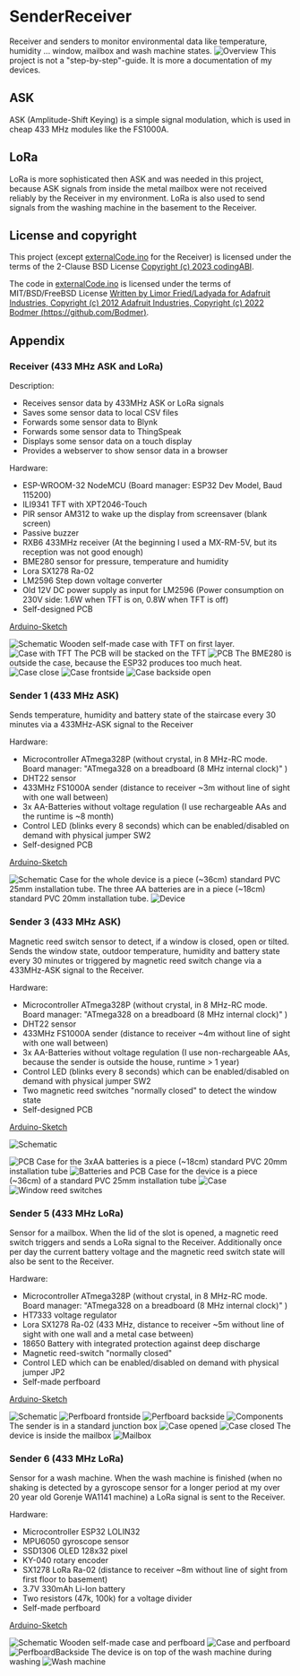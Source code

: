 # SenderReceiver
Receiver and senders to monitor environmental data like temperature, humidity ... window, mailbox and wash machine states.
![Overview](assets/images/Overview.png)
This project is not a "step-by-step"-guide. It is more a documentation of my devices. 
## ASK
ASK (Amplitude-Shift Keying) is a simple signal modulation, which is used in cheap 433 MHz modules like the FS1000A.
## LoRa
LoRa is more sophisticated then ASK and was needed in this project, because ASK signals from inside the metal mailbox were not received reliably by the Receiver in my environment. LoRa is also used to send signals from the washing machine in the basement to the Receiver. 

## License and copyright
This project (except [externalCode.ino](/Receiver/externalCode.ino) for the Receiver) is licensed under the terms of the 2-Clause BSD License [Copyright (c) 2023 codingABI](LICENSE). 

The code in [externalCode.ino](/Receiver/externalCode.ino) is licensed under the terms of MIT/BSD/FreeBSD License [Written by Limor Fried/Ladyada for Adafruit Industries, Copyright (c) 2012 Adafruit Industries, Copyright (c) 2022 Bodmer (https://github.com/Bodmer)](LICENSE.TFT-eSPI).

## Appendix
### Receiver (433 MHz ASK and LoRa)
Description:
* Receives sensor data by 433MHz ASK or LoRa signals
* Saves some sensor data to local CSV files 
* Forwards some sensor data to Blynk
* Forwards some sensor data to ThingSpeak
* Displays some sensor data on a touch display 
* Provides a webserver to show sensor data in a browser 

Hardware: 
* ESP-WROOM-32 NodeMCU (Board manager: ESP32 Dev Model, Baud 115200)
* ILI9341 TFT with XPT2046-Touch
* PIR sensor AM312 to wake up the display from screensaver (blank screen)
* Passive buzzer
* RXB6 433MHz receiver (At the beginning I used a  MX-RM-5V, but its reception was not good enough)
* BME280 sensor for pressure, temperature and humidity
* Lora SX1278 Ra-02
* LM2596 Step down voltage converter
* Old 12V DC power supply as input for LM2596 (Power consumption on 230V side: 1.6W when TFT is on, 0.8W when TFT is off)
* Self-designed PCB

[Arduino-Sketch](/Receiver/Receiver.ino)

![Schematic](assets/images/Receiver/Schematic.png)
Wooden self-made case with TFT on first layer.
![Case with TFT](assets/images/Receiver/CaseTFT.jpg)
The PCB will be stacked on the TFT
![PCB](assets/images/Receiver/PCB.jpg)
The BME280 is outside the case, because the ESP32 produces too much heat.
![Case close](assets/images/Receiver/CaseClosed.jpg)
![Case frontside](assets/images/Receiver/CaseFront.jpg)
![Case backside open](assets/images/Receiver/CaseOpen.jpg)

### Sender 1 (433 MHz ASK)
Sends temperature, humidity and battery state of the staircase every 30 minutes via a 433MHz-ASK signal to the Receiver

Hardware:
* Microcontroller ATmega328P (without crystal, in 8 MHz-RC mode. Board manager: "ATmega328 on a breadboard (8 MHz internal clock)" ) 
* DHT22 sensor
* 433MHz FS1000A sender (distance to receiver ~3m without line of sight with one wall between)
* 3x AA-Batteries without voltage regulation (I use rechargeable AAs and the runtime is ~8 month)
* Control LED (blinks every 8 seconds) which can be enabled/disabled on demand with physical jumper SW2
* Self-designed PCB

[Arduino-Sketch](/Sender1/Sender1.ino)

![Schematic](assets/images/Sender1/Schematic.png)
Case for the whole device is a piece (~36cm) standard PVC 25mm installation  tube. The three AA batteries are in a piece (~18cm) standard PVC 20mm installation tube.
![Device](assets/images/Sender1/device.jpg)

### Sender 3 (433 MHz ASK)
Magnetic reed switch sensor to detect, if a window is closed, open or tilted. Sends the window state, outdoor temperature, humidity and battery state every 30 minutes or triggered by magnetic reed switch change via a 433MHz-ASK signal to the Receiver.

Hardware:
* Microcontroller ATmega328P (without crystal, in 8 MHz-RC mode. Board manager: "ATmega328 on a breadboard (8 MHz internal clock)" ) 
* DHT22 sensor
* 433MHz FS1000A sender (distance to receiver ~4m without line of sight with one wall between)
* 3x AA-Batteries without voltage regulation (I use non-rechargeable AAs, because the sender is outside the house, runtime > 1 year)
* Control LED (blinks every 8 seconds) which can be enabled/disabled on demand with physical jumper SW2
* Two magnetic reed switches "normally closed" to detect the window state
* Self-designed PCB

[Arduino-Sketch](/Sender3/Sender3.ino)

![Schematic](assets/images/Sender3/Schematic.png)

![PCB](assets/images/Sender3/PCB.jpg)
Case for the 3xAA batteries is a piece (~18cm) standard PVC 20mm installation tube
![Batteries and PCB](assets/images/Sender3/BatteriesPCB.jpg)
Case for the device is a piece (~36cm) of a standard PVC 25mm installation tube
![Case](assets/images/Sender3/Case.jpg)
![Window reed switches](assets/images/Sender3/WindowReedSwitches.jpg)

### Sender 5 (433 MHz LoRa)
Sensor for a mailbox. When the lid of the slot is opened, a magnetic reed switch triggers and sends a LoRa signal to the Receiver. Additionally once per day the current battery voltage and the magnetic reed switch state will also be sent to the Receiver.

Hardware:
* Microcontroller ATmega328P (without crystal, in 8 MHz-RC mode. Board manager: "ATmega328 on a breadboard (8 MHz internal clock)" ) 
* HT7333 voltage regulator
* Lora SX1278 Ra-02 (433 MHz, distance to receiver ~5m without line of sight with one wall and a metal case between)
* 18650 Battery with integrated protection against deep discharge
* Magnetic reed-switch "normally closed"
* Control LED which can be enabled/disabled on demand with physical jumper JP2
* Self-made perfboard

[Arduino-Sketch](/Sender5/Sender5.ino)

![Schematic](assets/images/Sender5/Schematic.png)
![Perfboard frontside](assets/images/Sender5/PerfboardFrontside.jpg)
![Perfboard backside](assets/images/Sender5/PerfboardBackside.jpg)
![Components](assets/images/Sender5/Components.jpg)
The sender is in a standard junction box
![Case opened](assets/images/Sender5/CaseOpened.jpg)
![Case closed](assets/images/Sender5/CaseClosed.jpg)
The device is inside the mailbox
![Mailbox](assets/images/Sender5/Mailbox.jpg)

### Sender 6 (433 MHz LoRa)
Sensor for a wash machine. When the wash machine is finished (when no shaking is detected by a gyroscope sensor for a longer period at my over 20 year old Gorenje WA1141 machine) a LoRa signal is sent to the Receiver. 

Hardware:
* Microcontroller ESP32 LOLIN32
* MPU6050 gyroscope sensor
* SSD1306 OLED 128x32 pixel
* KY-040 rotary encoder
* SX1278 LoRa Ra-02 (distance to receiver ~8m without line of sight from first floor to basement)
* 3.7V 330mAh Li-Ion battery
* Two resistors (47k, 100k) for a voltage divider
* Self-made perfboard

[Arduino-Sketch](/Sender6/Sender6.ino)

![Schematic](assets/images/Sender6/Schematic.png)
Wooden self-made case and perfboard
![Case and perfboard](assets/images/Sender6/CaseAndPerfboard.jpg)
![PerfboardBackside](assets/images/Sender6/PerfboardBackside.jpg)
The device is on top of the wash machine during washing
![Wash machine](assets/images/Sender6/WashMachine.jpg)
